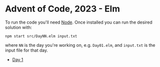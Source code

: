 # Advent of Code, 2023 - Elm

To run the code you'll need [Node](https://nodejs.org/en/). Once installed you can run the desired solution with:

```
npm start src/DayNN.elm input.txt
```

where `NN` is the day you're working on, e.g. `Day01.elm`, and `input.txt` is the input file for that day.

- [Day 1](./src/Day01.elm)

